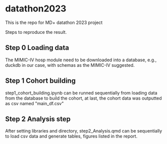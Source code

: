 # datathon2023
This is the repo for MD+ datathon 2023 project

Steps to reproduce the result.


## Step 0 Loading data

The MIMIC-IV hosp module need to be downloaded into a database, e.g., duckdb in our case, with schemas as the MIMIC-IV suggested.

## Step 1 Cohort building

step1_cohort_building.ipynb can be runned sequentially from loading data from the database to build the cohort, at last, the cohort data was outputted as csv named "main_df.csv"

## Step 2 Analysis step

After setting libraries and directory, step2_Analysis.qmd can be sequentially to load csv data and generate tables, figures listed in the report.
